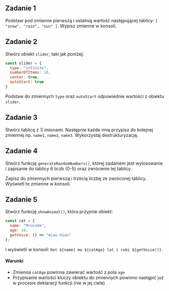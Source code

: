 ## Zadanie 1

Podstaw pod zmienne pierwszą i ostatnią wartość następującej tablicy: ```[ "snow", "rain", "sun" ]```. Wypisz zmienne w konsoli.



## Zadanie 2

Stwórz obiekt ```slider```, taki jak poniżej:

```js
const slider = {
  type: "infinite",
  numberOfItems: 10,
  center: true,
  autoStart: true
}
```

Podstaw do zmiennych ```type``` oraz ```autoStart``` odpowiednie wartości z obiektu ```slider```.


## Zadanie 3


Stwórz tablicę z 3 imionami. Następnie każde imię przypisz do kolejnej zmiennej np. `name1`, `name2`, `name3`. Wykorzystaj destrukturyzację.



## Zadanie 4

Stwórz funkcję ```generateRandomNumbers()```, której zadaniem jest wylosowanie i zapisanie do tablicy 6 liczb (0-5) oraz zwrócenie tej tablicy.

Zapisz do zmiennych pierwszą i trzecią liczbę ze zwróconej tablicy. Wyświetl te zmienne w konsoli.


## Zadanie 5

Stwórz funkcję ```showAnimal()```, która przyjmie obiekt:

```js
const cat = {
  name: "Mruczek",
  age: 10,
  getVoice: () => "miau miau"
};
```

I wyświetli w konsoli: `Kot ${name} ma ${catAge} lat i robi ${getVoice()}`.

#### Warunki
- Zmienna `catAge` powinna zawierać wartość z pola `age`
- Przypisanie wartości kluczy obiektu do zmiennych powinno nastąpić już w procesie deklaracji funkcji (nie w jej ciele)
